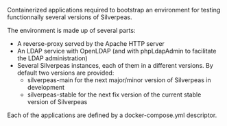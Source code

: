 Containerized applications required to bootstrap an environment for testing functionnally 
several versions of Silverpeas.

The environment is made up of several parts:
* A reverse-proxy served by the Apache HTTP server
* An LDAP service with OpenLDAP (and with phpLdapAdmin to facilitate the LDAP administration)
* Several Silverpeas instances, each of them in a different versions. By default two versions are provided:
    * silverpeas-main for the next major/minor version of Silverpeas in development
    * silverpeas-stable for the next fix version of the current stable version of Silverpeas

Each of the applications are defined by a docker-compose.yml descriptor.

